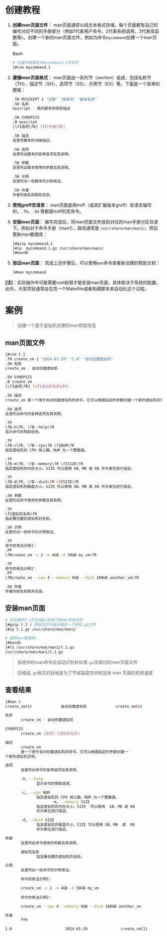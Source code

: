 # 创建教程

1. **创建man页面文件**： man页面通常以纯文本格式存储，每个页面都有自己的编号对应不同的手册部分（例如1代表用户命令，2代表系统调用，3代表库函数等）。创建一个新的man页面文件，例如为命令`mycommand`创建一个man页面。

   Bash

   ```bash
   # 创建并编辑名为mycommand.1的文件
   ]#vim mycommand.1
   ```

2. **遵循man页面格式**： man页面由一系列节（section）组成，包括名称节（TH）、描述节（SH）、选项节（SS）、示例节（EX）等。下面是一个简单的模板：

   ```sh
   .TH MYSCRIPT 1 "日期" "版本号" "脚本名称"
   .SH 名称
   myscript - 我的脚本的简短描述
   
   .SH SYNOPSIS
   .B myscript
   [\fI选项\fR] [\fI参数\fR]
   
   .SH 描述
   这里写脚本的详细描述。
   
   .SH 选项
   这里列出脚本的各种选项及其说明。
   
   .SH 参数
   这里列出脚本使用的参数及其说明。
   
   .SH 示例
   这里列出一些脚本的示例用法。
   
   .SH 作者
   作者的姓名和联系信息。
   
   ```

3. **使用groff宏语言**： man页面是用troff（或其扩展版本groff）宏语言编写的，`.TH`、`.SH` 等都是troff的宏命令。

4. **安装man页面**： 编写完成后，将man页面文件放到对应的man手册分区目录下。例如对于命令手册（man1），路径通常是 `/usr/share/man/man1/`。然后更新man数据库：

   ```bash
   ]#gzip mycommand.1
   ]#cp  mycommand.1.gz /usr/share/man/man1/
   ]#mandb
   ```

5. **验证man页面**： 完成上述步骤后，可以使用`man`命令查看新创建的帮助文档：

   ```bash
   ]#man mycommand
   ```

**[注]**：实际操作中可能需要root权限才能安装man页面，具体取决于系统的配置。此外，大型项目通常会包含一个Makefile或者构建脚本来自动化这个过程。

# 案例

> 创建一个基于虚拟机创建的man帮助信息

## man页面文件

```sh
]#vim t.1
.TH create_vm 1 "2024-01-29" "1.0" "自动创建虚拟机"
.SH 名称
create_vm - 自动创建虚拟机

.SH SYNOPSIS
.B create_vm
[\fI选项\fR] [\fI虚拟机名称\fR]

.SH 描述
create_vm 是一个用于自动创建虚拟机的命令。它可以根据指定的参数创建一个新的虚拟机实例。

.SH 选项
这里列出命令的各种选项及其说明。

.TP
\fB-h\fR, \fB--help\fR
显示命令的帮助信息。

.TP
\fB-c\fR, \fB--cpu\fR \fINUM\fR
指定虚拟机的 CPU 核心数。NUM 为一个整数值。

.TP
\fB-m\fR, \fB--memory\fR \fISIZE\fR
指定虚拟机的内存大小。SIZE 可以使用 GB、MB 或 KB 作为单位进行指定。

.TP
\fB-d\fR, \fB--disk\fR \fISIZE\fR
指定虚拟机的磁盘大小。SIZE 可以使用 GB、MB 或 KB 作为单位进行指定。

.SH 参数
这里列出命令使用的参数及其说明。

.TP
\fI虚拟机名称\fR
指定要创建的虚拟机的名称。

.SH 示例
这里列出一些命令的示例用法。

.TP
命令的用法示例1：
.PP
\fBcreate_vm -c 2 -m 4GB -d 50GB my_vm\fR

.TP
命令的用法示例2：
.PP
\fBcreate_vm --cpu 4 --memory 8GB --disk 100GB another_vm\fR

.SH 作者
作者的姓名和联系信息。
```

## 安装man页面

```sh
# 将创建的t.1打包成gz包拷贝到man手册分区
]#gzip t.1 # 原始文件将被压缩成一个新的.gz文件
]#cp t.1.gz /usr/share/man/man1/

# 更新man数据库;
]#mandb
]#ls /usr/share/man/man1/t.1.gz
/usr/share/man/man1/t.1.gz
```

> 系统中的man命令会自动识别并处理`.gz`压缩过的man页面文件
>
> 压缩成`.gz`格式的目地是为了节省磁盘空间和加快 man 页面的检索速度

## 查看结果

```sh
]#man t
create_vm(1)             自动创建虚拟机             create_vm(1)

名称
       create_vm - 自动创建虚拟机

SYNOPSIS
       create_vm [选项] [虚拟机名称]

描述
       create_vm
       是一个用于自动创建虚拟机的命令。它可以根据指定的参数创建一
个新的虚拟机实例。

选项
       这里列出命令的各种选项及其说明。

       -h, --help
              显示命令的帮助信息。

       -c, --cpu NUM
              指定虚拟机的 CPU 核心数。NUM 为一个整数值。
                     -m, --memory SIZE
              指定虚拟机的内存大小。SIZE  可以使用  GB、MB 或 KB
              作为单位进行指定。

       -d, --disk SIZE
              指定虚拟机的磁盘大小。SIZE 可以使用 GB、MB  或  KB
              作为单位进行指定。

参数
       这里列出命令使用的参数及其说明。

       虚拟机名称
              指定要创建的虚拟机的名称。

示例
       这里列出一些命令的示例用法。

       命令的用法示例1：

       create_vm -c 2 -m 4GB -d 50GB my_vm
       
       命令的用法示例2：

       create_vm --cpu 4 --memory 8GB --disk 100GB another_vm

作者
       YYH

1.0                        2024-01-29               create_vm(1)     
```

